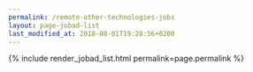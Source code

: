```yaml
---
permalink: /remote-other-technologies-jobs
layout: page-jobad-list
last_modified_at: 2018-08-01T19:28:56+0200
---
```

{% include render_jobad_list.html permalink=page.permalink %}
